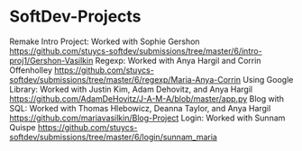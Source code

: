 SoftDev-Projects
================
Remake Intro Project:
  Worked with Sophie Gershon
  https://github.com/stuycs-softdev/submissions/tree/master/6/intro-proj1/Gershon-Vasilkin
Regexp:
  Worked with Anya Hargil and Corrin Offenholley
  https://github.com/stuycs-softdev/submissions/tree/master/6/regexp/Maria-Anya-Corrin
Using Google Library:
  Worked with Justin Kim, Adam Dehovitz, and Anya Hargil
  https://github.com/AdamDeHovitz/J-A-M-A/blob/master/app.py
Blog with SQL:
  Worked with Thomas Hlebowicz, Deanna Taylor, and Anya Hargil
  https://github.com/mariavasilkin/Blog-Project
Login:
  Worked with Sunnam Quispe
  https://github.com/stuycs-softdev/submissions/tree/master/6/login/sunnam_maria
